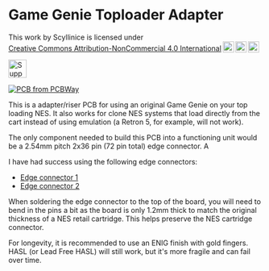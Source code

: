 # Game Genie Toploader Adapter

<p xmlns:cc="http://creativecommons.org/ns#" >This work by <span property="cc:attributionName">Scyllinice</span> is licensed under <a href="https://creativecommons.org/licenses/by-nc/4.0/?ref=chooser-v1" target="_blank" rel="license noopener noreferrer" style="display:inline-block;">Creative Commons Attribution-NonCommercial 4.0 International<img style="height:22px!important;margin-left:3px;vertical-align:text-bottom;" src="https://mirrors.creativecommons.org/presskit/icons/cc.svg?ref=chooser-v1" alt=""><img style="height:22px!important;margin-left:3px;vertical-align:text-bottom;" src="https://mirrors.creativecommons.org/presskit/icons/by.svg?ref=chooser-v1" alt=""><img style="height:22px!important;margin-left:3px;vertical-align:text-bottom;" src="https://mirrors.creativecommons.org/presskit/icons/nc.svg?ref=chooser-v1" alt=""></a></p>

<a href='https://ko-fi.com/scyllinice' target='_blank'><img height='36' style='border:0px;height:36px;' src='https://storage.ko-fi.com/cdn/kofi2.png?v=3' border='0' alt='Support me on ko-fi.com' /></a>

<a href="https://www.pcbway.com/project/shareproject/Game_Genie_Toploader_Adapter_25efb8dd.html"><img src="https://www.pcbway.com/project/img/images/frompcbway-1220.png" alt="PCB from PCBWay" /></a>

This is a adapter/riser PCB for using an original Game Genie on your top loading NES. It also works for clone NES systems that load directly from the cart instead of using emulation (a Retron 5, for example, will not work).

The only component needed to build this PCB into a functioning unit would be a 2.54mm pitch 2x36 pin (72 pin total) edge connector. A 

I have had success using the following edge connectors:


* [Edge connector 1](https://www.aliexpress.us/item/3256802817047324.html)
* [Edge connector 2](https://www.aliexpress.us/item/2251832843397196.html)

When soldering the edge connector to the top of the board, you will need to bend in the pins a bit as the board is only 1.2mm thick to match the original thickness of a NES retail cartridge. This helps preserve the NES cartridge connector. 

For longevity, it is recommended to use an ENIG finish with gold fingers. HASL (or Lead Free HASL) will still work, but it's more fragile and can fail over time.